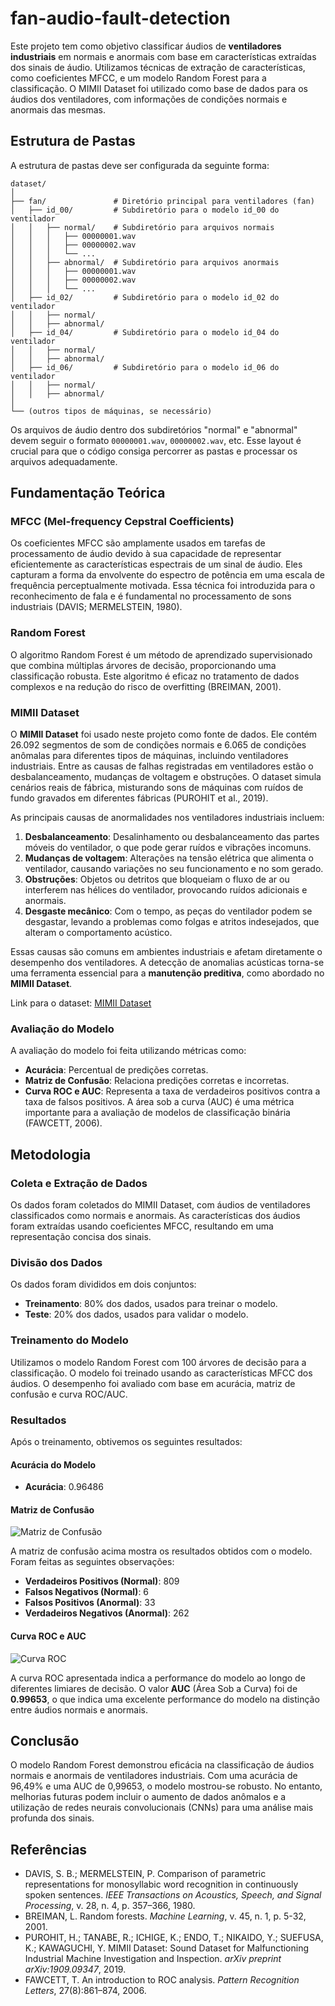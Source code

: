 # fan-audio-fault-detection

Este projeto tem como objetivo classificar áudios de **ventiladores industriais** em normais e anormais com base em características extraídas dos sinais de áudio. Utilizamos técnicas de extração de características, como coeficientes MFCC, e um modelo Random Forest para a classificação. O MIMII Dataset foi utilizado como base de dados para os áudios dos ventiladores, com informações de condições normais e anormais das mesmas.

## Estrutura de Pastas

A estrutura de pastas deve ser configurada da seguinte forma:

```
dataset/
│
├── fan/               # Diretório principal para ventiladores (fan)
│   ├── id_00/         # Subdiretório para o modelo id_00 do ventilador
│   │   ├── normal/    # Subdiretório para arquivos normais
│   │   │   ├── 00000001.wav
│   │   │   ├── 00000002.wav
│   │   │   └── ...
│   │   ├── abnormal/  # Subdiretório para arquivos anormais
│   │   │   ├── 00000001.wav
│   │   │   ├── 00000002.wav
│   │   │   └── ...
│   ├── id_02/         # Subdiretório para o modelo id_02 do ventilador
│   │   ├── normal/    
│   │   ├── abnormal/  
│   ├── id_04/         # Subdiretório para o modelo id_04 do ventilador
│   │   ├── normal/    
│   │   ├── abnormal/  
│   ├── id_06/         # Subdiretório para o modelo id_06 do ventilador
│   │   ├── normal/    
│   │   ├── abnormal/  
│
└── (outros tipos de máquinas, se necessário)
```
Os arquivos de áudio dentro dos subdiretórios "normal" e "abnormal" devem seguir o formato `00000001.wav`, `00000002.wav`, etc. Esse layout é crucial para que o código consiga percorrer as pastas e processar os arquivos adequadamente.

## Fundamentação Teórica

### MFCC (Mel-frequency Cepstral Coefficients)

Os coeficientes MFCC são amplamente usados em tarefas de processamento de áudio devido à sua capacidade de representar eficientemente as características espectrais de um sinal de áudio. Eles capturam a forma da envolvente do espectro de potência em uma escala de frequência perceptualmente motivada. Essa técnica foi introduzida para o reconhecimento de fala e é fundamental no processamento de sons industriais (DAVIS; MERMELSTEIN, 1980).

### Random Forest

O algoritmo Random Forest é um método de aprendizado supervisionado que combina múltiplas árvores de decisão, proporcionando uma classificação robusta. Este algoritmo é eficaz no tratamento de dados complexos e na redução do risco de overfitting (BREIMAN, 2001).

### MIMII Dataset

O **MIMII Dataset** foi usado neste projeto como fonte de dados. Ele contém 26.092 segmentos de som de condições normais e 6.065 de condições anômalas para diferentes tipos de máquinas, incluindo ventiladores industriais. Entre as causas de falhas registradas em ventiladores estão o desbalanceamento, mudanças de voltagem e obstruções. O dataset simula cenários reais de fábrica, misturando sons de máquinas com ruídos de fundo gravados em diferentes fábricas (PUROHIT et al., 2019).

As principais causas de anormalidades nos ventiladores industriais incluem:

1. **Desbalanceamento**: Desalinhamento ou desbalanceamento das partes móveis do ventilador, o que pode gerar ruídos e vibrações incomuns.
2. **Mudanças de voltagem**: Alterações na tensão elétrica que alimenta o ventilador, causando variações no seu funcionamento e no som gerado.
3. **Obstruções**: Objetos ou detritos que bloqueiam o fluxo de ar ou interferem nas hélices do ventilador, provocando ruídos adicionais e anormais.
4. **Desgaste mecânico**: Com o tempo, as peças do ventilador podem se desgastar, levando a problemas como folgas e atritos indesejados, que alteram o comportamento acústico.

Essas causas são comuns em ambientes industriais e afetam diretamente o desempenho dos ventiladores. A detecção de anomalias acústicas torna-se uma ferramenta essencial para a **manutenção preditiva**, como abordado no **MIMII Dataset**.


Link para o dataset: [MIMII Dataset](https://zenodo.org/record/3384388)

### Avaliação do Modelo

A avaliação do modelo foi feita utilizando métricas como:
- **Acurácia**: Percentual de predições corretas.
- **Matriz de Confusão**: Relaciona predições corretas e incorretas.
- **Curva ROC e AUC**: Representa a taxa de verdadeiros positivos contra a taxa de falsos positivos. A área sob a curva (AUC) é uma métrica importante para a avaliação de modelos de classificação binária (FAWCETT, 2006).

## Metodologia

### Coleta e Extração de Dados

Os dados foram coletados do MIMII Dataset, com áudios de ventiladores classificados como normais e anormais. As características dos áudios foram extraídas usando coeficientes MFCC, resultando em uma representação concisa dos sinais.

### Divisão dos Dados

Os dados foram divididos em dois conjuntos:
- **Treinamento**: 80% dos dados, usados para treinar o modelo.
- **Teste**: 20% dos dados, usados para validar o modelo.

### Treinamento do Modelo

Utilizamos o modelo Random Forest com 100 árvores de decisão para a classificação. O modelo foi treinado usando as características MFCC dos áudios. O desempenho foi avaliado com base em acurácia, matriz de confusão e curva ROC/AUC.

### Resultados

Após o treinamento, obtivemos os seguintes resultados:

#### Acurácia do Modelo

- **Acurácia**: 0.96486

#### Matriz de Confusão

![Matriz de Confusão](confusion_matrix.png)

A matriz de confusão acima mostra os resultados obtidos com o modelo. Foram feitas as seguintes observações:
- **Verdadeiros Positivos (Normal)**: 809
- **Falsos Negativos (Normal)**: 6
- **Falsos Positivos (Anormal)**: 33
- **Verdadeiros Negativos (Anormal)**: 262

#### Curva ROC e AUC

![Curva ROC](roc_curve.png)

A curva ROC apresentada indica a performance do modelo ao longo de diferentes limiares de decisão. O valor **AUC** (Área Sob a Curva) foi de **0.99653**, o que indica uma excelente performance do modelo na distinção entre áudios normais e anormais.

## Conclusão

O modelo Random Forest demonstrou eficácia na classificação de áudios normais e anormais de ventiladores industriais. Com uma acurácia de 96,49% e uma AUC de 0,99653, o modelo mostrou-se robusto. No entanto, melhorias futuras podem incluir o aumento de dados anômalos e a utilização de redes neurais convolucionais (CNNs) para uma análise mais profunda dos sinais.

## Referências

- DAVIS, S. B.; MERMELSTEIN, P. Comparison of parametric representations for monosyllabic word recognition in continuously spoken sentences. *IEEE Transactions on Acoustics, Speech, and Signal Processing*, v. 28, n. 4, p. 357–366, 1980.
- BREIMAN, L. Random forests. *Machine Learning*, v. 45, n. 1, p. 5-32, 2001.
- PUROHIT, H.; TANABE, R.; ICHIGE, K.; ENDO, T.; NIKAIDO, Y.; SUEFUSA, K.; KAWAGUCHI, Y. MIMII Dataset: Sound Dataset for Malfunctioning Industrial Machine Investigation and Inspection. *arXiv preprint arXiv:1909.09347*, 2019.
- FAWCETT, T. An introduction to ROC analysis. *Pattern Recognition Letters*, 27(8):861–874, 2006.
